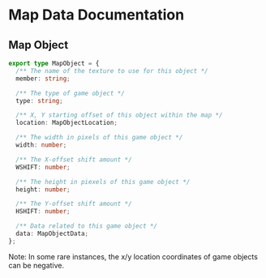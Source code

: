 # Map Data Documentation

## Map Object

```ts
export type MapObject = {
  /** The name of the texture to use for this object */
  member: string;

  /** The type of game object */
  type: string;

  /** X, Y starting offset of this object within the map */
  location: MapObjectLocation;

  /** The width in pixels of this game object */
  width: number;

  /** The X-offset shift amount */
  WSHIFT: number;

  /** The height in piexels of this game object */
  height: number;

  /** The Y-offset shift amount */
  HSHIFT: number;

  /** Data related to this game object */
  data: MapObjectData;
};
```

Note: In some rare instances, the x/y location coordinates of game objects can be negative.
